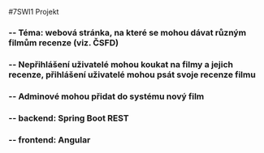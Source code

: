 #7SWI1 Projekt
### -- Téma: webová stránka, na které se mohou dávat různým filmům recenze (viz. ČSFD)
### -- Nepřihlášení uživatelé mohou koukat na filmy a jejich recenze, přihlášení uživatelé mohou psát svoje recenze filmu
### -- Adminové mohou přidat do systému nový film
### -- backend: Spring Boot REST
### -- frontend: Angular